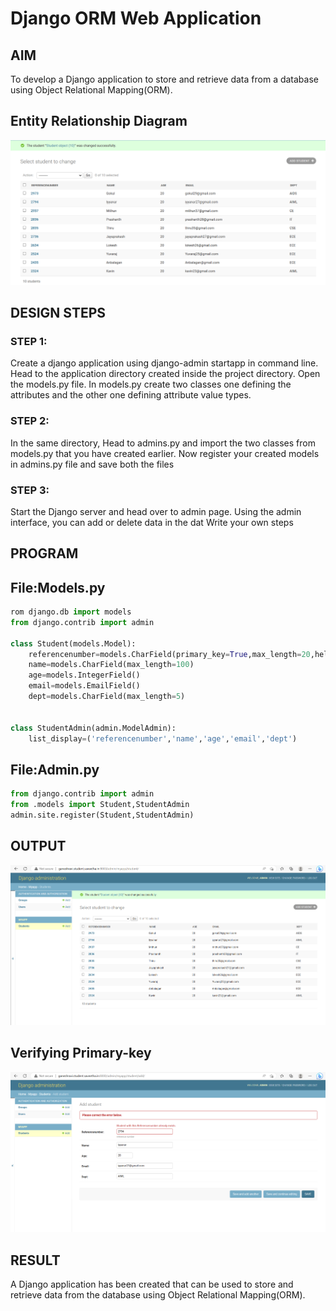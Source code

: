 # Django ORM Web Application

## AIM
To develop a Django application to store and retrieve data from a database using Object Relational Mapping(ORM).

## Entity Relationship Diagram


![output](./Screenshot%202023-04-06%20094016.png)

## DESIGN STEPS

### STEP 1:
Create a django application using django-admin startapp in command line. Head to the application directory created inside the project directory. Open the models.py file. In models.py create two classes one defining the attributes and the other one defining attribute value types.
### STEP 2:
In the same directory, Head to admins.py and import the two classes from models.py that you have created earlier. Now register your created models in admins.py file and save both the files
### STEP 3:
Start the Django server and head over to admin page. Using the admin interface, you can add or delete data in the dat
Write your own steps

## PROGRAM
## File:Models.py
```python
rom django.db import models
from django.contrib import admin

class Student(models.Model):
    referencenumber=models.CharField(primary_key=True,max_length=20,help_text="reference number")
    name=models.CharField(max_length=100)
    age=models.IntegerField()
    email=models.EmailField()
    dept=models.CharField(max_length=5)


class StudentAdmin(admin.ModelAdmin):
    list_display=('referencenumber','name','age','email','dept')
```
## File:Admin.py
```python
from django.contrib import admin
from .models import Student,StudentAdmin
admin.site.register(Student,StudentAdmin)
```

## OUTPUT
![output](./Screenshot%202023-04-06%20090210.png)
## Verifying Primary-key

![output](./Screenshot%202023-04-06%20092325.png)

## RESULT
A Django application has been created that can be used to store and retrieve data from the database using Object Relational Mapping(ORM).
